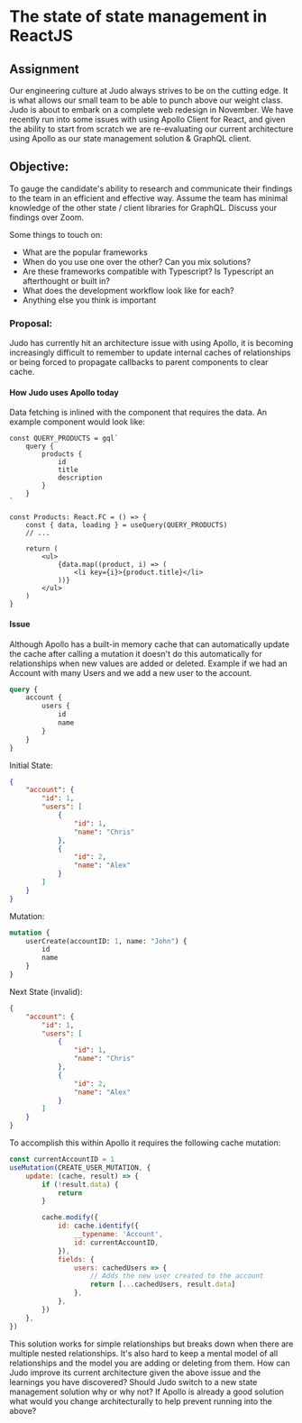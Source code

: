# The state of state management in ReactJS

## Assignment

Our engineering culture at Judo always strives to be on the cutting edge. It is what allows our small team to be able to punch above our weight class. Judo is about to embark on a complete web redesign in November. We have recently run into some issues with using Apollo Client for React, and given the ability to start from scratch we are re-evaluating our current architecture using Apollo as our state management solution & GraphQL client.

## Objective:

To gauge the candidate's ability to research and communicate their findings to the team in an efficient and effective way. Assume the team has minimal knowledge of the other state / client libraries for GraphQL. Discuss your findings over Zoom.

Some things to touch on:

-   What are the popular frameworks
-   When do you use one over the other? Can you mix solutions?
-   Are these frameworks compatible with Typescript? Is Typescript an afterthought or built in?
-   What does the development workflow look like for each?
-   Anything else you think is important

### Proposal:

Judo has currently hit an architecture issue with using Apollo, it is becoming increasingly difficult to remember to update internal caches of relationships or being forced to propagate callbacks to parent components to clear cache.

#### How Judo uses Apollo today

Data fetching is inlined with the component that requires the data. An example component would look like:

```tsx
const QUERY_PRODUCTS = gql`
    query {
        products {
            id
            title
            description
        }
    }
`

const Products: React.FC = () => {
    const { data, loading } = useQuery(QUERY_PRODUCTS)
    // ...

    return (
        <ul>
            {data.map((product, i) => (
                <li key={i}>{product.title}</li>
            ))}
        </ul>
    )
}
```

#### Issue

Although Apollo has a built-in memory cache that can automatically update the cache after calling a mutation it doesn't do this automatically for relationships when new values are added or deleted. Example if we had an Account with many Users and we add a new user to the account.

```graphql
query {
    account {
        users {
            id
            name
        }
    }
}
```

Initial State:

```json
{
    "account": {
        "id": 1,
        "users": [
            {
                "id": 1,
                "name": "Chris"
            },
            {
                "id": 2,
                "name": "Alex"
            }
        ]
    }
}
```

Mutation:

```graphql
mutation {
    userCreate(accountID: 1, name: "John") {
        id
        name
    }
}
```

Next State (invalid):

```json
{
    "account": {
        "id": 1,
        "users": [
            {
                "id": 1,
                "name": "Chris"
            },
            {
                "id": 2,
                "name": "Alex"
            }
        ]
    }
}
```

To accomplish this within Apollo it requires the following cache mutation:

```js
const currentAccountID = 1
useMutation(CREATE_USER_MUTATION, {
    update: (cache, result) => {
        if (!result.data) {
            return
        }

        cache.modify({
            id: cache.identify({
                __typename: 'Account',
                id: currentAccountID,
            }),
            fields: {
                users: cachedUsers => {
                    // Adds the new user created to the account
                    return [...cachedUsers, result.data]
                },
            },
        })
    },
})
```

This solution works for simple relationships but breaks down when there are multiple nested relationships. It's also hard to keep a mental model of all relationships and the model you are adding or deleting from them. How can Judo improve its current architecture given the above issue and the learnings you have discovered? Should Judo switch to a new state management solution why or why not? If Apollo is already a good solution what would you change architecturally to help prevent running into the above?

